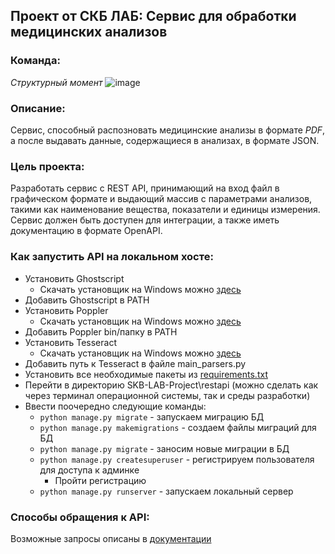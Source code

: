 ## Проект от СКБ ЛАБ: Сервис для обработки медицинских анализов

### Команда:
  *Структурный момент*
![image](https://user-images.githubusercontent.com/71917550/150393700-8d45eb96-49fc-4eee-a668-63df4cd3c1a7.png)

### Описание:
  Сервис, способный распозновать медицинские анализы в формате *PDF*, а после выдавать данные, содержащиеся в анализах, в формате JSON.
  
### Цель проекта:
  Разработать сервис с REST API, принимающий на вход файл в графическом формате и выдающий массив с параметрами анализов, такими как наименование вещества, показатели и единицы измерения. Сервис должен быть доступен для интеграции, а также иметь документацию в формате OpenAPI.

### Как запустить API на локальном хосте:
  - Установить Ghostscript
    - Cкачать установщик на Windows можно [здесь](https://ghostscript.com/releases/gsdnld.html)
  - Добавить Ghostscript в PATH
  - Установить Poppler
    - Cкачать установщик на Windows можно [здесь](https://github.com/oschwartz10612/poppler-windows/releases/)
  - Добавить Poppler bin/папку в PATH
  - Установить Tesseract
    - Cкачать установщик на Windows можно [здесь](https://github.com/UB-Mannheim/tesseract/wiki)
  - Добавить путь к Tesseract в файле main_parsers.py
  - Установить все необходимые пакеты из [requirements.txt](requirements.txt)
  - Перейти в директорию SKB-LAB-Project\restapi (можно сделать как через терминал операционной системы, так и среды разработки)
  - Ввести поочередно следующие команды:
    - `python manage.py migrate` - запускаем миграцию БД
    - `python manage.py makemigrations` - создаем файлы миграций для БД
    - `python manage.py migrate` - заносим новые миграции в БД
    - `python manage.py createsuperuser` - регистрируем пользователя для доступа к админке
      - Пройти регистрацию
    - `python manage.py runserver` - запускаем локальный сервер

### Способы обращения к API:
  Возможные запросы описаны в [документации](https://app.swaggerhub.com/apis-docs/AniWooV/skb-lab-api/1.0.0#/)

